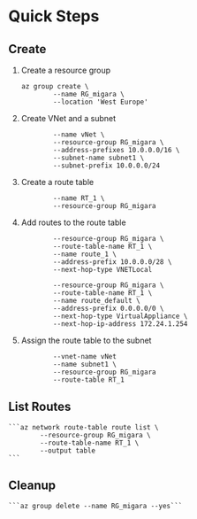 # Quick Steps

## Create

1. Create a resource group

	```
	az group create \
			--name RG_migara \
			--location 'West Europe'
	```

2. Create VNet and a subnet

	```az network vnet create \
			--name vNet \
			--resource-group RG_migara \
			--address-prefixes 10.0.0.0/16 \
			--subnet-name subnet1 \
			--subnet-prefix 10.0.0.0/24
	```

3. Create a route table
	
	```az network route-table create \
			--name RT_1 \
			--resource-group RG_migara
	```

4. Add routes to the route table

	```az network route-table route create \
			--resource-group RG_migara \
			--route-table-name RT_1 \
			--name route_1 \
			--address-prefix 10.0.0.0/28 \
			--next-hop-type VNETLocal
	```

	```az network route-table route create \
			--resource-group RG_migara \
			--route-table-name RT_1 \
			--name route_default \
			--address-prefix 0.0.0.0/0 \
			--next-hop-type VirtualAppliance \
			--next-hop-ip-address 172.24.1.254
	```

5. Assign the route table to the subnet

	```az network vnet subnet update \
			--vnet-name vNet 
			--name subnet1 \
			--resource-group RG_migara 
			--route-table RT_1
	```


## List Routes

	```az network route-table route list \
			--resource-group RG_migara \
			--route-table-name RT_1 \
			--output table
	```

## Cleanup

	```az group delete --name RG_migara --yes```

